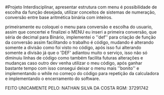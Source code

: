 #Projeto Interdisciplinar, apresentar estrutura com menu é possibilidade de escolha da função desejada, utilizar conceitos de sistemas de numeração, conversão entre base aritmética binária com inteiros.


primeiramente eu coloquei o menu para conversão e escolha do usuario, assim que concertei e finalizei o MENU eu inseri a primeira conversão, que séria de decimal para Binário, implementei o ''def'' para criação de função da conversão assim facilitando o trabalho é código, mudando é alterando somente a divisão como foi visto no código, após isso fui alterando somente a divisão já que o 'DEF' adiantou muito o serviço, isso não só diminuiu linhas de código como também facilita futuras alterações e mudanças caso outro dev venha utilizar o meu código, após ganhar bastante tempo com isso consegui deixar o menu mais ''bonito'' e implementando o while no começo do código para repetição da calculadora e implementando o encerramento do software.



FEITO UNICAMENTE PELO: 
NATHAN SILVA DA COSTA 
RGM: 37291742
